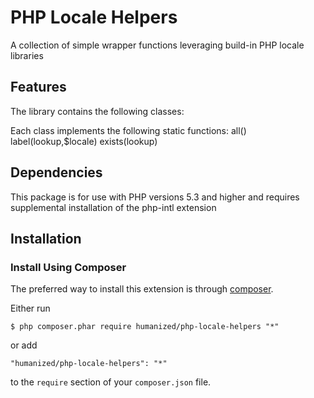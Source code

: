 # PHP Locale Helpers
A collection of simple wrapper functions leveraging build-in PHP locale libraries

## Features

The library contains the following classes:

Each class implements the following static functions:
  all()
  label(lookup,$locale)
  exists(lookup)

## Dependencies

This package is for use with PHP versions 5.3  and higher and requires supplemental installation of the php-intl extension

## Installation

### Install Using Composer

The preferred way to install this extension is through [composer](http://getcomposer.org/download/).

Either run

```
$ php composer.phar require humanized/php-locale-helpers "*"
```

or add

```
"humanized/php-locale-helpers": "*"
```

to the ```require``` section of your `composer.json` file.

